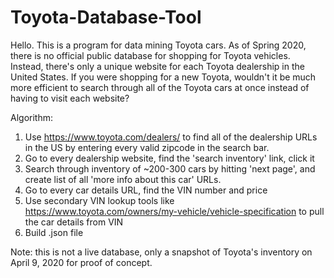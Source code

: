 # Toyota-Database-Tool

Hello. This is a program for data mining Toyota cars.
As of Spring 2020, there is no official public database for shopping for Toyota vehicles. Instead, there's only a unique website for each Toyota dealership in the United States. If you were shopping for a new Toyota, wouldn't it be much more efficient to search through all of the Toyota cars at once instead of having to visit each website?

Algorithm:
1. Use https://www.toyota.com/dealers/ to find all of the dealership URLs in the US by entering every valid zipcode in the search bar.
2. Go to every dealership website, find the 'search inventory' link, click it
3. Search through inventory of ~200-300 cars by hitting 'next page', and create list of all 'more info about this car' URLs.
4. Go to every car details URL, find the VIN number and price
5. Use secondary VIN lookup tools like https://www.toyota.com/owners/my-vehicle/vehicle-specification to pull the car details from VIN
6. Build .json file

Note: this is not a live database, only a snapshot of Toyota's inventory on April 9, 2020 for proof of concept.
